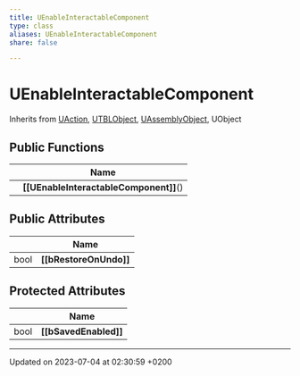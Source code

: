 ```yaml
---
title: UEnableInteractableComponent
type: class
aliases: UEnableInteractableComponent
share: false

---
```


# UEnableInteractableComponent





Inherits from [UAction](/docs/SDK/Source/Classes/classUAction.md), [UTBLObject](/docs/SDK/Source/Classes/classUTBLObject.md), [UAssemblyObject](/docs/SDK/Source/Classes/classUAssemblyObject.md), UObject

## Public Functions

|                | Name           |
| -------------- | -------------- |
| | **[[UEnableInteractableComponent]]**() |

## Public Attributes

|                | Name           |
| -------------- | -------------- |
| bool | **[[bRestoreOnUndo]]**  |

## Protected Attributes

|                | Name           |
| -------------- | -------------- |
| bool | **[[bSavedEnabled]]**  |

-------------------------------

Updated on 2023-07-04 at 02:30:59 +0200